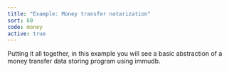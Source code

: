 ```yaml
---
title: "Example: Money transfer notarization"
sort: 60
code: money
active: true
---
```


Putting it all together, in this example you will see a basic abstraction of a money transfer data storing program using immudb. 